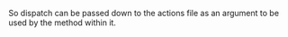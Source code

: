 So dispatch can be passed down to the actions file as an argument to be used by the method within it.
